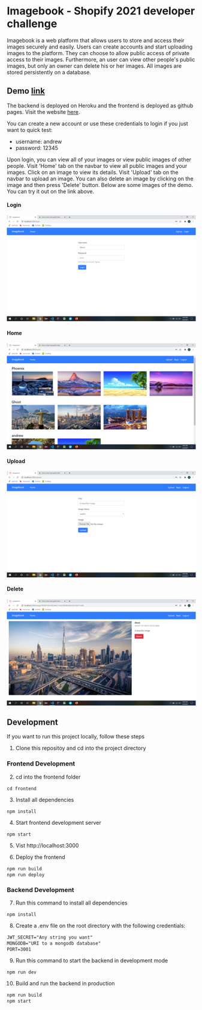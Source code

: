 # Imagebook - Shopify 2021 developer challenge

Imagebook is a web platform that allows users to store and access their images securely and easily. Users can create accounts and start uploading images to the platform. They can choose to allow public access of private access to their images. Furthermore, an user can view other people's public images, but only an owner can delete his or her images. All images are stored persistently on a database. 

## Demo [link](https://andrewta999.github.io/Imagebook)

The backend is deployed on Heroku and the frontend is deployed as github pages. Visit the website [here](https://andrewta999.github.io/Imagebook). 

You can create a new account or use these credentials to login if you just want to quick test: 
- username: andrew
- password: 12345 

Upon login, you can view all of your images or view public images of other people. Visit 'Home' tab on the navbar to view all public images and your images. Click on an image to view its details. Visit 'Upload' tab on the navbar to upload an image. You can also delete an image by clicking on the image and then press 'Delete' button. Below are some images of the demo. You can try it out on the link above.

#### Login
![login](https://github.com/andrewta999/Imagebook/blob/master/img/login.png)

#### Home
![home](https://github.com/andrewta999/Imagebook/blob/master/img/home.png)

#### Upload
![upload](https://github.com/andrewta999/Imagebook/blob/master/img/upload.png)

#### Delete
![delete](https://github.com/andrewta999/Imagebook/blob/master/img/delete.png)

## Development

If you want to run this project locally, follow these steps

1. Clone this repositoy and cd into the project directory

### Frontend Development
2. cd into the frontend folder
```
cd frontend
```

3. Install all dependencies
```
npm install
```

4. Start frontend development server 
```
npm start
```

5. Vist http://localhost:3000

6. Deploy the frontend
```
npm run build
npm run deploy
```

### Backend Development

7. Run this command to install all dependencies
```
npm install
```

8. Create a .env file on the root directory with the following credentials: 
```
JWT_SECRET="Any string you want"
MONGODB="URI to a mongodb database"
PORT=3001
```

9. Run this command to start the backend in development mode
```
npm run dev
```

10. Build and run the backend in production
```
npm run build
npm start
```


